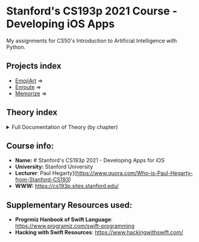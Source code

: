 # Stanford's CS193p 2021 Course - Developing iOS Apps

My assignments for CS50's Introduction to Artificial Intelligence with Python.

## Projects index

<!--ts-->

- [EmojiArt](./EmojiArt) =>
- [Enroute](./Enroute) =>
- [Memorize](./Memorize) =>
<!--te-->

## Theory index

<details>
<summary>Full Documentation of Theory (by chapter)</summary>

### Lecture 1: Course Logistics and Intro to SwiftUI

[Video](https://youtu.be/jbtqIBpUG7g)

[Slides](./documents/Slides/l1.pdf)

### Lecture 2: MVVM and the Swift Type System

[Video](https://youtu.be/4GjXq2Sr55Q)

- [MVVM](https://youtu.be/4GjXq2Sr55Q?t=40)
- [struct vs class](https://youtu.be/4GjXq2Sr55Q?t=1205)
- [Copy on write](https://youtu.be/4GjXq2Sr55Q?t=1248)
- [Generics](https://youtu.be/4GjXq2Sr55Q?t=1730)
- [Functions as Types](https://youtu.be/4GjXq2Sr55Q?t=1971)

[Slides](./documents/Slides/l2.pdf)

[Reading 1](./documents/Readings/r1.pdf)

[Assignment 1](./documents/Assignments/a1.pdf)

### Lecture 3: Reactive UI + Protocols + Layout

[Video](https://youtu.be/SIYdYpPXil4)

- [Protocols](https://youtu.be/SIYdYpPXil4?t=2065)
- [Protocols and Generics](https://youtu.be/SIYdYpPXil4?t=2694)
- [Layout](https://youtu.be/SIYdYpPXil4?t=3176)
- [GeometryReader](https://youtu.be/SIYdYpPXil4?t=4207)

[Slides](./documents/Slides/l3.pdf)

### Lecture 4: Grid + enum + Optionals

[Video](https://youtu.be/eHEeWzFP6O4)

- [@esacping](https://www.youtube.com/watch?v=eHEeWzFP6O4&feature=youtu.be&t=515)
- [enum](https://youtu.be/eHEeWzFP6O4?t=1973)
- [Optional](https://youtu.be/eHEeWzFP6O4?t=2453)
- [Equatable](https://youtu.be/eHEeWzFP6O4?t=3808)

[Slides](./documents/Slides/l4.pdf)

[Reading 2](./documents/Readings/r2.pdf)

[Assignment 2](./documents/Assignments/a2.pdf)

### Lecture 5: ViewBuilder + Shape + ViewModifier

[Video](https://www.youtube.com/watch?v=oDKDGCRdSHc)

- [private(set)](https://youtu.be/oDKDGCRdSHc?t=282)
- [@ViewBuilder](https://youtu.be/oDKDGCRdSHc?t=725)
- [Shape](https://youtu.be/oDKDGCRdSHc?t=1226)
- [ViewModifier](https://youtu.be/oDKDGCRdSHc?t=2555)

[Slides](./documents/Slides/l5.pdf)

### Lecture 6: Animation

[Video](https://www.youtube.com/watch?v=3krC2c56ceQ)

- [Property Observer](https://youtu.be/3krC2c56ceQ?t=43)
- [@State](https://youtu.be/3krC2c56ceQ?t=119)
- [Implicit("automatic") Animation](https://youtu.be/3krC2c56ceQ?t=716)
- [Explicit Animation](https://youtu.be/3krC2c56ceQ?t=1048)
- [Explicit Animation Demo](https://youtu.be/3krC2c56ceQ?t=3055)
- [Transitions](https://youtu.be/3krC2c56ceQ?t=1253)
- [AnimatableModifier](https://youtu.be/3krC2c56ceQ?t=3856)

[Slides](./documents/Slides/l6.pdf)

[Reading 3](./documents/Readings/r3.pdf)

[Assignment 3](./documents/Assignments/a3.pdf)

### Lecture 7: Multithreading EmojiArt

[Video](https://youtu.be/tmx-OwkBWxA)

- [Multithreading](https://youtu.be/tmx-OwkBWxA?t=378)
- [Threads & Queues](https://youtu.be/tmx-OwkBWxA?t=474)
- [GCD](https://youtu.be/tmx-OwkBWxA?t=716)
- [fileprivate](https://youtu.be/tmx-OwkBWxA?t=2822)

[Slides](./documents/Slides/l7.pdf)

### Lecture 8: Gestures JSON

[Video](https://youtu.be/mz-rNLWJ0bk)

- [UserDefaults](https://youtu.be/mz-rNLWJ0bk?t=175)
- [Gestures](https://youtu.be/mz-rNLWJ0bk?t=526)
- [Discrete Gestures](https://youtu.be/mz-rNLWJ0bk?t=694)
- [Non-Discrete Gestures](https://youtu.be/mz-rNLWJ0bk?t=757)
- [User Defaults won't write to disk right away](https://youtu.be/mz-rNLWJ0bk?t=2397)
- [inout gesture state](https://youtu.be/mz-rNLWJ0bk?t=3906)

[Slides](./documents/Slides/l8.pdf)

[Assignment 4](./documents/Assignments/a4.pdf)

[Assignment 5](./documents/Assignments/a5.pdf)

### Lecture 9: Data Flow

[Video](https://youtu.be/0i152oA3T3s)

- [Property Wrappers](https://youtu.be/0i152oA3T3s?t=60)
- [@State](https://youtu.be/0i152oA3T3s?t=376)
- [@ObservedObject](https://youtu.be/0i152oA3T3s?t=443)
- [@Binding](https://youtu.be/0i152oA3T3s?t=492)
- [@EnvironmentObject](https://youtu.be/0i152oA3T3s?t=746)
- [@Environment](https://youtu.be/0i152oA3T3s?t=934)
- [@Publisher](https://youtu.be/0i152oA3T3s?t=1108)
- [.sink{}/AnyCancellable](https://youtu.be/0i152oA3T3s?t=2212)
- [.onReceive{}](https://youtu.be/0i152oA3T3s?t=2570)
- [Publisher + URLSession(dataTaskPublisher)](https://youtu.be/0i152oA3T3s?t=2698)

[Slides](./documents/Slides/l9.pdf)

### Lecture 10: Modal Presentation and Navigation

[Video](https://youtu.be/CKexGQuIO7E)

- [Initialize @State var in initializer](https://youtu.be/CKexGQuIO7E?t=213)

- [Share viewmodel via @EnviromentObject](https://youtu.be/CKexGQuIO7E?t=1011)

- [Form](https://youtu.be/CKexGQuIO7E?t=1648)

- [KeyPath](https://youtu.be/CKexGQuIO7E?t=2005)

- [Hashable/Equatable/Identifiable](https://youtu.be/CKexGQuIO7E?t=3278)

- [@EnvironmentObject](https://youtu.be/CKexGQuIO7E?t=3728)

- [List](https://youtu.be/CKexGQuIO7E?t=3830)

- [Inject EnvironmentObject](https://youtu.be/CKexGQuIO7E?t=3861)

- [Navigation Link](https://youtu.be/CKexGQuIO7E?t=4033)

- [Alert](https://youtu.be/CKexGQuIO7E?t=4785)

- [Swipe to Delete](https://youtu.be/CKexGQuIO7E?t=5331)

- [Edit Mode](https://youtu.be/CKexGQuIO7E?t=5467)

- [Set environment](https://youtu.be/CKexGQuIO7E?t=5663)

- [.zIndex()](https://youtu.be/CKexGQuIO7E?t=6102)

[Slides](./documents/Slides/l10.pdf)

[Assignment 6](./documents/Assignments/a6.pdf)

### Lecture 11: Enroute Picker

[Video](https://youtu.be/fCfC6m7XUew)

- [Init a @Binding var(using \_var)](https://youtu.be/fCfC6m7XUew?t=1558)

- [Init @State with wrappedValue](https://youtu.be/fCfC6m7XUew?t=1770)

- [Picker](https://youtu.be/fCfC6m7XUew?t=1861)

- [Picker in Form](https://youtu.be/fCfC6m7XUew?t=2155)

- [Picker and .tag()](https://youtu.be/fCfC6m7XUew?t=2680)

- [Toggle in Form](https://youtu.be/fCfC6m7XUew?t=2904)

[Slides](./documents/Slides/l11.pdf)

### Lecture 12: Core Data

[Video](https://youtu.be/yOhyOpXvaec)

- [Core Data Features](https://youtu.be/yOhyOpXvaec?t=265)

- [SwiftUI Integration](https://youtu.be/yOhyOpXvaec?t=304)

- [Read/Write data](https://youtu.be/yOhyOpXvaec?t=737)

- [@FetchRequest](https://youtu.be/yOhyOpXvaec?t=1009)

- [Build Objects Graph in Core Data](https://youtu.be/yOhyOpXvaec?t=1610)

- [Fetch/Create Object](https://youtu.be/yOhyOpXvaec?t=2361)

- [NSPredicate](https://youtu.be/yOhyOpXvaec?t=2442)

- [NSSortDescriptor](https://youtu.be/yOhyOpXvaec?t=2521)

- [Deal with NSSet of one to many relationship](https://youtu.be/yOhyOpXvaec?t=3255)

- [Deal with non-optional value](https://youtu.be/yOhyOpXvaec?t=3499)

- [@FetchRequest demo](https://youtu.be/yOhyOpXvaec?t=3762)

- [Init @FetchRequest](https://youtu.be/yOhyOpXvaec?t=3926)

- [TRUEPREDICATE](https://youtu.be/yOhyOpXvaec?t=4884)

- [Crash Error: Context in environment is not connected to a persistent store coordinator](https://youtu.be/yOhyOpXvaec?t=5160)

- [Build a programmatic NSPredicate](https://youtu.be/yOhyOpXvaec?t=5406)

[Slides](./documents/Slides/l12.pdf)

### Lecture 13: Persistence

[Video](https://youtu.be/fTNPRhGGP-0)

- [Persistence Overview](https://youtu.be/fTNPRhGGP-0?t=112)
- [Cloud Kit](https://youtu.be/fTNPRhGGP-0?t=332)
- [Create a record in Cloud Kit](https://youtu.be/fTNPRhGGP-0?t=840)
- [Query for records](https://youtu.be/fTNPRhGGP-0?t=1173)
- [File System](https://youtu.be/fTNPRhGGP-0?t=1319)
- [Sandbox](https://youtu.be/fTNPRhGGP-0?t=1452)
- [File Manager](https://youtu.be/fTNPRhGGP-0?t=1610)

[Slides](./documents/Slides/l13.pdf)

### Lecture 14: UIKit Integration

[Video](https://youtu.be/GRX5Dha_Clw)

[Slides](./documents/Slides/l14.pdf)

</details>

## Course info:

- **Name:** # Stanford's CS193p 2021 - Developing Apps for iOS
- **University:** Stanford University
- **Lecturer**: Paul Hegarty](https://www.quora.com/Who-is-Paul-Hegarty-from-Stanford-CS193)
- **WWW:** https://cs193p.sites.stanford.edu/

## Supplementary Resources used:

- **Progrmiz Hanbook of Swift Language**: https://www.programiz.com/swift-programming
- **Hacking with Swift Resources**: https://www.hackingwithswift.com/
